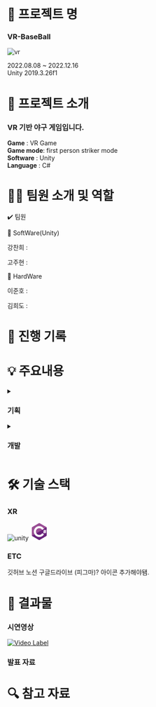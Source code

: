 # 📖 프로젝트 명
### VR-BaseBall 

![vr](https://github.com/kcheee/VR-BaseBall-Game/assets/79074052/85033647-23c3-46d9-8e2b-fc4298a20524)

2022.08.08 ~ 2022.12.16   
Unity 2019.3.26f1    

# 📃 프로젝트 소개

### VR 기반 야구 게임입니다.

**Game** : VR Game  
**Game mode**: first person striker mode     
**Software** : Unity  
**Language** : C#   

# 👩‍🔧 팀원 소개 및 역할

✔️ 팀원   

🔹 SoftWare(Unity)   
<p>강찬희 :</p>
<p>고주현 :</p> 

🔹 HardWare   
<p>이준호 :</p>
<p>김희도 :</p> 
    

# 📅 진행 기록



# 💡 주요내용

<details>
<summary>   
 
### 기획
</summary>
    PPT: https://drive.google.com/drive/u/0/folders/1FuUakJZkQ2Up51Opq5To0raYUu4l0Bxj
</details>

<details>
<summary>      
 
### 개발
</summary>
내용
</details>



# 🛠 기술 스택   
### XR
 <img src="https://www.vectorlogo.zone/logos/unity3d/unity3d-icon.svg" alt="unity" width="40" height="40"/> <img src="https://raw.githubusercontent.com/devicons/devicon/master/icons/csharp/csharp-original.svg" alt="csharp" width="40" height="40"/>

### ETC
깃허브 노션 구글드라이브 (피그마)? 아이콘 추가해야됌.

# 📃 결과물   
### 시연영상
[![Video Label](http://img.youtube.com/vi/UHFD1X_e1nc/0.jpg)](https://youtu.be/UHFD1X_e1nc)

### 발표 자료   


# 🔍 참고 자료   

